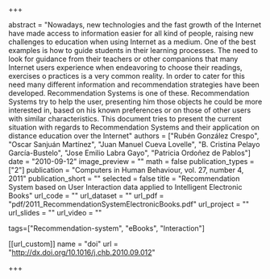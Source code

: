 +++

abstract = "Nowadays, new technologies and the fast growth of the Internet have made access to information easier for all kind of people, raising new challenges to education when using Internet as a medium. One of the best examples is how to guide students in their learning processes. The need to look for guidance from their teachers or other companions that many Internet users experience when endeavoring to choose their readings, exercises o practices is a very common reality. In order to cater for this need many different information and recommendation strategies have been developed. Recommendation Systems is one of these. Recommendation Systems try to help the user, presenting him those objects he could be more interested in, based on his known preferences or on those of other users with similar characteristics. This document tries to present the current situation with regards to Recommendation Systems and their application on distance education over the Internet" 
authors = ["Rubén González Crespo", "Oscar Sanjuán Martínez", "Juan Manuel Cueva Lovelle", "B. Cristina Pelayo García-Bustelo", "Jose Emilio Labra Gayo", "Patricia Ordoñez de Pablos"]
date = "2010-09-12"
image_preview = ""
math = false
publication_types = ["2"]
publication = "Computers in Human Behaviour, vol. 27, number 4, 2011"
publication_short = ""
selected = false
title = "Recommendation System based on User Interaction data applied to Intelligent Electronic Books"
url_code = ""
url_dataset = ""
url_pdf = "pdf/2011_RecommendationSystemElectronicBooks.pdf"
url_project = ""
url_slides = ""
url_video = ""

tags=["Recommendation-system", "eBooks", "Interaction"]

[[url_custom]]
name = "doi"
url = "http://dx.doi.org/10.1016/j.chb.2010.09.012"


+++


